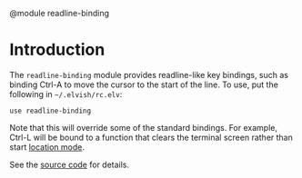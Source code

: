 <!-- toc -->

@module readline-binding

# Introduction

The `readline-binding` module provides readline-like key bindings, such as
binding <span class="key">Ctrl-A</span> to move the cursor to the start of the
line. To use, put the following in `~/.elvish/rc.elv`:

```elvish
use readline-binding
```

Note that this will override some of the standard bindings. For example, <span
class="key">Ctrl-L</span> will be bound to a function that clears the terminal
screen rather than start [location mode](../learn/cookbook.html).

See the
[source code](https://github.com/elves/elvish/blob/master/pkg/mods/bundled/readline-binding.elv.go)
for details.
